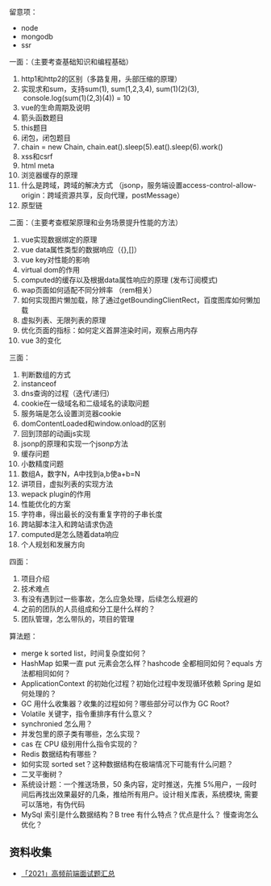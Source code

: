 留意项：
- node
- mongodb
- ssr

一面：（主要考查基础知识和编程基础）
1. http1和http2的区别（多路复用，头部压缩的原理）
2. 实现求和sum，支持sum(1), sum(1,2,3,4), sum(1)(2)(3),  console.log(sum(1)(2,3)(4)) = 10
3. vue的生命周期及说明
4. 箭头函数题目
5. this题目
6. 闭包，闭包题目
7. chain = new Chain, chain.eat().sleep(5).eat().sleep(6).work()
8. xss和csrf
9. html meta
10. 浏览器缓存的原理
11. 什么是跨域，跨域的解决方式 （jsonp，服务端设置access-control-allow-origin：跨域资源共享，反向代理，postMessage）
12. 原型链

二面：（主要考查框架原理和业务场景提升性能的方法）
1. vue实现数据绑定的原理
2. vue data属性类型的数据响应（{},[]）
3. vue key对性能的影响
4. virtual dom的作用
5. computed的缓存以及根据data属性响应的原理 (发布订阅模式)
6. wap页面如何适配不同分辨率 （rem相关）
7. 如何实现图片懒加载，除了通过getBoundingClientRect，百度图库如何懒加载
8. 虚拟列表、无限列表的原理
9. 优化页面的指标：如何定义首屏渲染时间，观察占用内存
10. vue 3的变化
    

三面：
1. 判断数组的方式
2. instanceof
3. dns查询的过程（迭代/递归）
4. cookie在一级域名和二级域名的读取问题
5. 服务端是怎么设置浏览器cookie
6. domContentLoaded和window.onload的区别
7. 回到顶部的动画js实现
8. jsonp的原理和实现一个jsonp方法
9. 缓存问题
10. 小数精度问题
11. 数组A，数字N，A中找到a,b使a+b=N
12. 讲项目，虚拟列表的实现方法
13. wepack plugin的作用
14. 性能优化的方案
15. 字符串，得出最长的没有重复字符的子串长度
16. 跨站脚本注入和跨站请求伪造
17. computed是怎么随着data响应
18. 个人规划和发展方向

四面：
1. 项目介绍
2. 技术难点
3. 有没有遇到过一些事故，怎么应急处理，后续怎么规避的
4. 之前的团队的人员组成和分工是什么样的？
5. 团队管理，怎么带队的，项目的管理


算法题： 

- merge k sorted list，时间复杂度如何？ 
- HashMap 如果一直 put 元素会怎么样？hashcode 全都相同如何？equals 方法都相同如何？
- ApplicationContext 的初始化过程？初始化过程中发现循环依赖 Spring 是如何处理的？ 
- GC 用什么收集器？收集的过程如何？哪些部分可以作为 GC Root? 
- Volatile 关键字，指令重排序有什么意义？
- synchronied 怎么用？ 
- 并发包里的原子类有哪些，怎么实现？
- cas 在 CPU 级别用什么指令实现的？ 
- Redis 数据结构有哪些？
- 如何实现 sorted set？这种数据结构在极端情况下可能有什么问题？
- 二叉平衡树？ 
- 系统设计题：一个推送场景，50 条内容，定时推送，先推 5%用户，一段时间后再找出效果最好的几条，推给所有用户。设计相关库表，系统模块, 需要可以落地，有伪代码 
- MySql 索引是什么数据结构？B tree 有什么特点？优点是什么？ 慢查询怎么优化？ 


## 资料收集

- [「2021」高频前端面试题汇总](https://juejin.cn/post/6905539198107942919)
